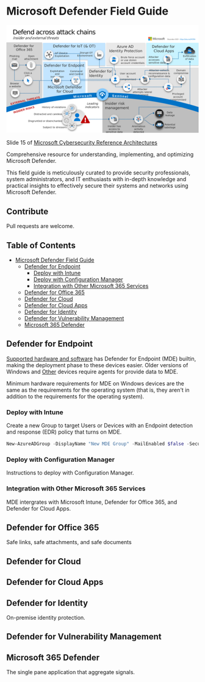 # Microsoft Defender Field Guide

![Cover Image](cover.png)

Slide 15 of [Microsoft Cybersecurity Reference Architectures](https://aka.ms/MCRA)

Comprehensive resource for understanding, implementing, and optimizing Microsoft Defender.

This field guide is meticulously curated to provide security professionals, system
administrators, and IT enthusiasts with in-depth knowledge and practical insights to
effectively secure their systems and networks using Microsoft Defender.

## Contribute

Pull requests are welcome.

## Table of Contents

- [Microsoft Defender Field Guide](#microsoft-defender-field-guide)
  - [Defender for Endpoint](#defender-for-endpoint)
    - [Deploy with Intune](#deploy-with-intune)
    - [Deploy with Configuration Manager](#deploy-with-configuration-manager)
    - [Integration with Other Microsoft 365 Services](#integration-with-other-microsoft-365-services)
  - [Defender for Office 365](#defender-for-office-365)
  - [Defender for Cloud](#defender-for-cloud)
  - [Defender for Cloud Apps](#defender-for-cloud-apps)
  - [Defender for Identity](#defender-for-identity)
  - [Defender for Vulnerability Management](#defender-for-vulnerability-management)
  - [Microsoft 365 Defender](#microsoft-365-defender)

## Defender for Endpoint

[Supported hardware and software](https://learn.microsoft.com/en-us/microsoft-365/security/defender-endpoint/minimum-requirements?view=o365-worldwide#hardware-and-software-requirements)
has Defender for Endpoint (MDE) builtin, making the deployment phase to these devices easier.
Older versions of Windows and
[Other](https://learn.microsoft.com/en-us/microsoft-365/security/defender-endpoint/minimum-requirements?view=o365-worldwide#other-supported-operating-systems)
devices require agents for provide data to MDE.

Minimum hardware requirements for MDE on Windows devices are the same as the requirements
for the operating system (that is, they aren't in addition to the requirements for the
operating system).

### Deploy with Intune

Create a new Group to target Users or Devices with an Endpoint detection and response (EDR)
policy that turns on MDE.

```powershell
New-AzureADGroup -DisplayName "New MDE Group" -MailEnabled $false -SecurityEnabled $true -MailNickName "NotSet"
```

### Deploy with Configuration Manager

Instructions to deploy with Configuration Manager.

### Integration with Other Microsoft 365 Services

MDE intergrates with Microsoft Intune, Defender for Office 365, and Defender for Cloud Apps.

## Defender for Office 365

Safe links, safe attachments, and safe documents

## Defender for Cloud

## Defender for Cloud Apps

## Defender for Identity

On-premise identity protection.

## Defender for Vulnerability Management

## Microsoft 365 Defender

The single pane application that aggregate signals.
